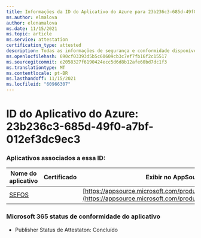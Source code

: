 ```yaml
---
title: Informações da ID do Aplicativo do Azure para 23b236c3-685d-49f0-a7bf-012ef3dc9ec3
ms.author: elmalova
author: elenamalova
ms.date: 11/15/2021
ms.topic: article
ms.service: attestation
certification_type: attested
description: Todas as informações de segurança e conformidade disponíveis para o 23b236c3-685d-49f0-a7bf-012ef3dc9ec3.
ms.openlocfilehash: 690cf03393d5b5c60609cb3c7ef7fb16f2c15517
ms.sourcegitcommit: e2058327f6190424ecc5d6d8b12afe60bd7dc1f3
ms.translationtype: MT
ms.contentlocale: pt-BR
ms.lasthandoff: 11/15/2021
ms.locfileid: "60966307"
---
```

# <a name="azure-app-id-23b236c3-685d-49f0-a7bf-012ef3dc9ec3"></a>ID do Aplicativo do Azure: 23b236c3-685d-49f0-a7bf-012ef3dc9ec3


### <a name="apps-associated-with-this-id"></a>Aplicativos associados a essa ID:
| **Nome do aplicativo** | **Certificado** | **Exibir no AppSource** |
|--------------|---------------|-----------------------|
| [SEFOS](https://docs.microsoft.com/microsoft-365-app-certification/forward/WA200003219) |  | [https://appsource.microsoft.com/product/office/WA200003219](https://appsource.microsoft.com/product/office/WA200003219) |

### <a name="microsoft-365-app-compliance-status"></a>Microsoft 365 status de conformidade do aplicativo
- Publisher Status de Attestaton: Concluído
